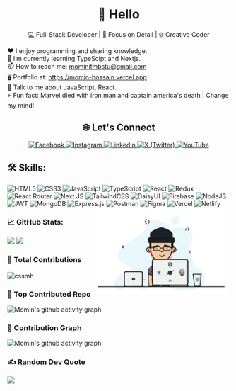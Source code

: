 <div align="center">
  <h1>💫 Hello</h1>
  <p>💻 Full-Stack Developer | 🚀 Focus on Detail | 🌐 Creative Coder</p>
</div>

♥️ I enjoy programming and sharing knowledge.<br>
🌱 I’m currently learning TypeScipt and Nextjs.<br>
📫 How to reach me: mominitmbstu@gmail.com <br>
🖥️ Portfolio at: https://momin-hossain.vercel.app <br>
💬 Talk to me about JavaScript, React.<br>
⚡ Fun fact: Marvel died with iron man and captain america's death | Change my mind!
<br>
<div align="center">
  <h2>🌐 Let's Connect</h2>
  <p>
    <a href="https://facebook.com/touristmomen" target="_blank">
      <img src="https://img.shields.io/badge/Facebook-%231877F2.svg?style=flat&logo=Facebook&logoColor=white" alt="Facebook">
    </a>
    <a href="https://instagram.com/tourist_offl" target="_blank">
      <img src="https://img.shields.io/badge/Instagram-%23E4405F.svg?style=flat&logo=Instagram&logoColor=white" alt="Instagram">
    </a>
    <a href="https://linkedin.com/in/momin01" target="_blank">
      <img src="https://img.shields.io/badge/LinkedIn-%230077B5.svg?style=flat&logo=LinkedIn&logoColor=white" alt="LinkedIn">
    </a>
    <a href="https://x.com/touristmomin" target="_blank">
      <img src="https://img.shields.io/badge/X-black.svg?style=flat&logo=X&logoColor=white" alt="X (Twitter)">
    </a>
    <a href="https://youtube.com/@tourist19" target="_blank">
      <img src="https://img.shields.io/badge/YouTube-%23FF0000.svg?style=flat&logo=YouTube&logoColor=white" alt="YouTube">
    </a>
  </p>
</div>

## 🛠️ Skills:
![HTML5](https://img.shields.io/badge/html5-%23E34F26.svg?style=for-the-badge&logo=html5&logoColor=white) ![CSS3](https://img.shields.io/badge/css3-%231572B6.svg?style=for-the-badge&logo=css3&logoColor=white) ![JavaScript](https://img.shields.io/badge/javascript-%23323330.svg?style=for-the-badge&logo=javascript&logoColor=%23F7DF1E) ![TypeScript](https://img.shields.io/badge/typescript-%23007ACC.svg?style=for-the-badge&logo=typescript&logoColor=white) ![React](https://img.shields.io/badge/react-%2320232a.svg?style=for-the-badge&logo=react&logoColor=%2361DAFB) ![Redux](https://img.shields.io/badge/redux-%23593d88.svg?style=for-the-badge&logo=redux&logoColor=white) ![React Router](https://img.shields.io/badge/React_Router-CA4245?style=for-the-badge&logo=react-router&logoColor=white) ![Next JS](https://img.shields.io/badge/Next-black?style=for-the-badge&logo=next.js&logoColor=white) ![TailwindCSS](https://img.shields.io/badge/tailwindcss-%2338B2AC.svg?style=for-the-badge&logo=tailwind-css&logoColor=white) ![DaisyUI](https://img.shields.io/badge/daisyui-5A0EF8?style=for-the-badge&logo=daisyui&logoColor=white) ![Firebase](https://img.shields.io/badge/firebase-%23039BE5.svg?style=for-the-badge&logo=firebase) ![NodeJS](https://img.shields.io/badge/node.js-6DA55F?style=for-the-badge&logo=node.js&logoColor=white) ![JWT](https://img.shields.io/badge/JWT-black?style=for-the-badge&logo=JSON%20web%20tokens) ![MongoDB](https://img.shields.io/badge/MongoDB-%234ea94b.svg?style=for-the-badge&logo=mongodb&logoColor=white) ![Express.js](https://img.shields.io/badge/express.js-%23404d59.svg?style=for-the-badge&logo=express&logoColor=%2361DAFB) ![Postman](https://img.shields.io/badge/Postman-FF6C37?style=for-the-badge&logo=postman&logoColor=white) ![Figma](https://img.shields.io/badge/figma-%23F24E1E.svg?style=for-the-badge&logo=figma&logoColor=white) ![Vercel](https://img.shields.io/badge/vercel-%23000000.svg?style=for-the-badge&logo=vercel&logoColor=white) ![Netlify](https://img.shields.io/badge/netlify-%23000000.svg?style=for-the-badge&logo=netlify&logoColor=#00C7B7)
<img align="right" alt="code" width="310" src="https://raw.githubusercontent.com/cssmh/cssmh/main/coding.gif">
<br>

### 📈 GitHub Stats:
<p align= "left">
  <img height= "170" src="https://github-readme-stats.vercel.app/api?username=cssmh&theme=radical&show_icons=compact&include_all_commits=true" />
  <img height= "170" src="https://github-readme-stats.vercel.app/api/top-langs/?username=cssmh&theme=radical&layout=compact" />
</p>

### 🚀 Total Contributions
<p><img align="center" src="https://github-readme-streak-stats.herokuapp.com/?user=cssmh&theme=radical&" alt="cssmh" /></p>

### 📂 Top Contributed Repo
![Momin's github activity graph](https://github-contributor-stats.vercel.app/api?username=cssmh&limit=5&theme=radical&combine_all_yearly_contributions=true)

### 🌱 Contribution Graph
![Momin's github activity graph](https://github-readme-activity-graph.vercel.app/graph?username=cssmh&theme=react-dark)

### ✍️ Random Dev Quote
![](https://quotes-github-readme.vercel.app/api?type=horizontal&theme=radical)
